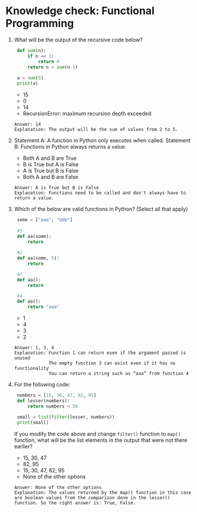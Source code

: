 # Knowledge check: Functional Programming

1. What will be the output of the recursive code below?
   ```python
    def sum(n):
        if n == 1:
            return 0
        return n + sum(n-1)
    
    a = sum(5)
    print(a)
   ```
   - 15
   - 0
   - 14
   - RecursionError: maximum recursion depth exceeded
   ```
   Answer: 14
   Explanation: The output will be the sum of values from 2 to 5.
   ```

2. Statement A: A function in Python only executes when called.
   Statement B: Functions in Python always returns a value.
   - Both A and B are True
   - B is True but A is False
   - A is True but B is False
   - Both A and B are False
   ```
   Answer: A is True but B is False
   Explanation: Functions need to be called and don't always have to return a value.
   ```

3. Which of the below are valid functions in Python? (Select all that apply)
   ```python
    some = ["aaa", "bbb"]
    
    #1
    def aa(some):
        return
    
    #2
    def aa(some, 5):
        return

    #3
    def aa():
        return

    #4
    def aa():
        return "aaa"
   ```
   - 1
   - 4
   - 3
   - 2
   ```
   Answer: 1, 3, 4
   Explanation: Function 1 can return even if the argument passed is unused
                The empty function 3 can exist even if it has no functionality
                You can return a string such as “aaa” from function 4
   ```

4. For the following code:
   ```python
    numbers = [15, 30, 47, 82, 95]
    def lesser(numbers):
        return numbers < 50

    small = list(filter(lesser, numbers))
    print(small)
   ```
   If you modify the code above and change `filter()` function to `map()` function, what will be the list elements in the output that were not there earlier?
   - 15, 30, 47
   - 82, 95
   - 15, 30, 47, 82, 95
   - None of the other options
   ```
   Answer: None of the other options
   Explanation: The values returned by the map() function in this case are boolean values from the comparison done in the lesser() function. So the right answer is: True, False.
   ```

